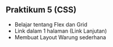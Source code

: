 ## Praktikum 5 (CSS)
- Belajar tentang Flex dan Grid
- Link dalam 1 halaman (Link Lanjutan)
- Membuat Layout Warung sederhana
